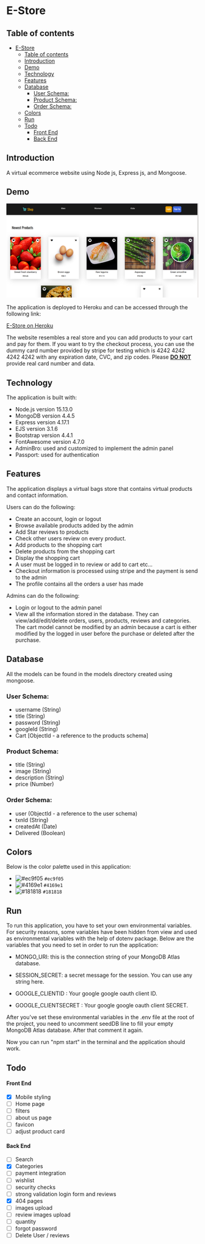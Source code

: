 # E-Store

## Table of contents

- [E-Store](#e-store)
  - [Table of contents](#table-of-contents)
  - [Introduction](#introduction)
  - [Demo](#demo)
  - [Technology](#technology)
  - [Features](#features)
  - [Database](#database)
    - [User Schema:](#user-schema)
    - [Product Schema:](#product-schema)
    - [Order Schema:](#order-schema)
  - [Colors](#colors)
  - [Run](#run)
  - [Todo](#todo)
      - [Front End](#front-end)
      - [Back End](#back-end)

## Introduction

A virtual ecommerce website using Node js, Express js, and Mongoose.

## Demo

![screenshot](screenshot.png)

The application is deployed to Heroku and can be accessed through the following link:

[E-Store on Heroku](https://estore24.herokuapp.com/)

The website resembles a real store and you can add products to your cart and pay for them. If you want to try the checkout process, you can use the dummy card number provided by stripe for testing which is 4242 4242 4242 4242 with any expiration date, CVC, and zip codes. Please <u><b>DO NOT</b></u> provide real card number and data.

## Technology

The application is built with:

-   Node.js version 15.13.0
-   MongoDB version 4.4.5
-   Express version 4.17.1
-   EJS version 3.1.6
-   Bootstrap version 4.4.1
-   FontAwesome version 4.7.0
-   AdminBro: used and customized to implement the admin panel
-   Passport: used for authentication

## Features

The application displays a virtual bags store that contains virtual products and contact information.

Users can do the following:

-   Create an account, login or logout
-   Browse available products added by the admin
-   Add Star reviews to products
-   Check other users review on every product.
-   Add products to the shopping cart
-   Delete products from the shopping cart
-   Display the shopping cart
-   A user must be logged in to review or add to cart etc...
-   Checkout information is processed using stripe and the payment is send to the admin
-   The profile contains all the orders a user has made

Admins can do the following:

-   Login or logout to the admin panel
-   View all the information stored in the database. They can view/add/edit/delete orders, users, products, reviews and categories. The cart model cannot be modified by an admin because a cart is either modified by the logged in user before the purchase or deleted after the purchase.

## Database

All the models can be found in the models directory created using mongoose.

### User Schema:

-   username (String)
-   title (String)
-   password (String)
-   googleId (String)
-   Cart [ObjectId - a reference to the products schema]

### Product Schema:

-   title (String)
-   image (String)
-   description (String)
-   price (Number)

### Order Schema:

-   user (ObjectId - a reference to the user schema)
-   txnId (String)
-   createdAt (Date)
-   Delivered (Boolean)

## Colors

Below is the color palette used in this application:

-   ![#ec9f05](https://via.placeholder.com/15/ec9f05/000000?text=+) `#ec9f05`
-   ![#4169e1](https://via.placeholder.com/15/4169e1/000000?text=+) `#4169e1`
-   ![#181818](https://via.placeholder.com/15/181818/000000?text=+) `#181818`

## Run

To run this application, you have to set your own environmental variables. For security reasons, some variables have been hidden from view and used as environmental variables with the help of dotenv package. Below are the variables that you need to set in order to run the application:

-   MONGO_URI: this is the connection string of your MongoDB Atlas database.

-   SESSION_SECRET: a secret message for the session. You can use any string here.

-   GOOGLE_CLIENTID : Your google google oauth client ID.

-   GOOGLE_CLIENTSECRET : Your google google oauth client SECRET.

After you've set these environmental variables in the .env file at the root of the project, you need to uncomment seedDB line to fill your empty MongoDB Atlas database. After that comment it again.

Now you can run "npm start" in the terminal and the application should work.

## Todo

#### Front End

-   [x] Mobile styling
-   [ ] Home page
-   [ ] filters
-   [ ] about us page
-   [ ] favicon
-   [ ] adjust product card

#### Back End

-   [ ] Search
-   [x] Categories
-   [ ] payment integration
-   [ ] wishlist
-   [ ] security checks
-   [ ] strong validation login form and reviews
-   [x] 404 pages
-   [ ] images upload
-   [ ] review images upload
-   [ ] quantity
-   [ ] forgot password
-   [ ] Delete User / reviews
